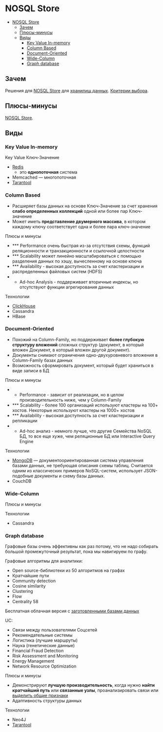 # NOSQL Store

- [NOSQL Store](#nosql-store)
  - [Зачем](#зачем)
  - [Плюсы-минусы](#плюсы-минусы)
  - [Виды](#виды)
    - [Key Value In-memory](#key-value-in-memory)
    - [Column Based](#column-based)
    - [Document-Oriented](#document-oriented)
    - [Wide-Column](#wide-column)
    - [Graph database](#graph-database)

## Зачем

Решения для [NOSQL Store](../arch/system.class/store.nosql.md) для [хранилищ данных](../arch/system.class/store.md).
[Критерии выбора](../arch/system.class/store.md#критерии-выбора).

## Плюсы-минусы

[NOSQL Store](../arch/system.class/store.nosql.md#плюсы-минусы).

## Виды

### Key Value In-memory

Key Value Ключ-Значение

- [Redis](store/redis.md)
  - это __однопоточная__ система
- Memcached
  — многопоточная
- [Tarantool](store/tarantool.md)

### Column Based

- Расширяет базы данных на основе Ключ-Значение за счет хранения __слабо определенных коллекций__ одной или более пар Ключ-значение
- Может иметь __представление двумерного массива__, в котором каждому ключу соответствует одна и более пара ключ-значение

Плюсы и минусы

- *** Performance очень быстрая из-за отсутствия схемы, функций реляционности и транзакционности и ссылочной целостности
- *** Scalability может линейно масштабироваться с помощью разделения данных по хэшу, вычесленному на основе ключа
- *** Availability - высокая доступность за счет кластеризации и распределенных файловых систем (HDFS)
- * Ad-hoc Analysis - поддерживает вторичные индексы, но отсутствуют функции агрегирования данных

Технологии

- [ClickHouse](store/clickhouse.md)
- Cassandra
- HBase

### Document-Oriented

- Похожий на Column-Family, но поддерживает __более глубокую структуру вложений__ сложных структур (документ, в который вложен Документ, в который вложен другой документ).
- Документы снимают ограничения одно-двухуровневого вложения в Column-Family базах данных
- Возможность сформировать документ, который будет храниться в виде записи в БД

Плюсы и минусы

- * Performance - зависит от реализации, но в целом производительность ниже, чем у Column-Family
- *** Scalability - более 100 организаций используют кластеры на 100+ хостов. Некоторые используют кластеры на 1000+ хостов
- *** Availability - высокая доступность за счет кластеризации и репликации
- * Ad-hoc анализ - немного лучше, что другие Семейства NoSQL БД, то все еще хуже, чем реляционные БД или Interactive Query Engine

Технологии

- [MongoDB](store/mongodb.md) — документоориентированная система управления базами данных, не требующая описания схемы таблиц. Считается одним из классических примеров NoSQL-систем, использует JSON-подобные документы и схему базы данных.
- CouchDB

### Wide-Column

Плюсы и минусы

Технологии

- Cassandra

### Graph database

Графовые базы очень эффективны как раз потому, что не надо собирать большой промежуточный результат, пока мы навигируем по графу.

Графовые алгоритмы для аналитики:

- Open source-библиотеки из 50 алгоритмов на графах
- Кратчайшие пути
- Community detection
- Cosine similarity
- Clustering
- Flow
- Centrality 58

Бесплатная облачная версия с [заготовленными базами данных](https://t.ly/a1z9)

UC:

- Связи между пользователями Соцсетей
- Рекомендательные системы
- Логистика (лучшие маршруты)
- Наука (генетические данные)
- Financial Fraud Detection
- Risk Assessment and Monitoring
- Energy Management
- Network Resource Optimization

Плюсы и минусы

- Демонстрируют __лучшую производительность__, когда нужно __найти кратчайший путь__ или __связанные узлы__, проанализировать связи или [выделить общие признаки](https://www.tarantool.io/blog/ru/graph-db/)
- Адаптивность структуры данных

Технологии

- Neo4J
- [Tarantool](store/tarantool.md)
